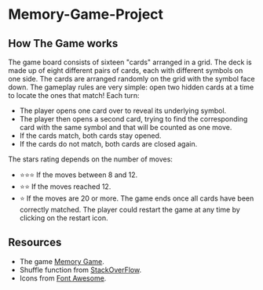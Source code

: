 # Memory-Game-Project
## How The Game works
The game board consists of sixteen "cards" arranged in a grid. The deck is made up of eight different pairs of cards, each with different symbols on one side. The cards are arranged randomly on the grid with the symbol face down. The gameplay rules are very simple: open two hidden cards at a time to locate the ones that match!
Each turn:
- The player opens one card over to reveal its underlying symbol.
- The player then opens a second card, trying to find the corresponding card with the same symbol and that will be counted as one move.
- If the cards match, both cards stay opened.
- If the cards do not match, both cards are closed again.

The stars rating depends on the number of moves:

- ⭐️⭐️⭐️ If the moves between 8 and 12.
- ⭐️⭐️ If the moves reached 12.
- ⭐️ If the moves are 20 or more.
The game ends once all cards have been correctly matched. The player could restart the game at any time by clicking on the restart icon.

## Resources
- The game [Memory Game](https://omarawad0.github.io/Memory-Game-Project/).
- Shuffle function from [StackOverFlow](http://stackoverflow.com/a/2450976).
- Icons from [Font Awesome](https://fontawesome.com/v4.7.0/icons/).

